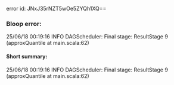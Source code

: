 error id: JNxJ35rNZT5wOe5ZYQh1XQ==
### Bloop error:

25/06/18 00:19:16 INFO DAGScheduler: Final stage: ResultStage 9 (approxQuantile at main.scala:62)
#### Short summary: 

25/06/18 00:19:16 INFO DAGScheduler: Final stage: ResultStage 9 (approxQuantile at main.scala:62)